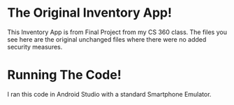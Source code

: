 # The Original Inventory App!
This Inventory App is from Final Project from my CS 360 class. The files you see here are the original unchanged files where there were no added security measures.

# Running The Code!
I ran this code in Android Studio with a standard Smartphone Emulator.


